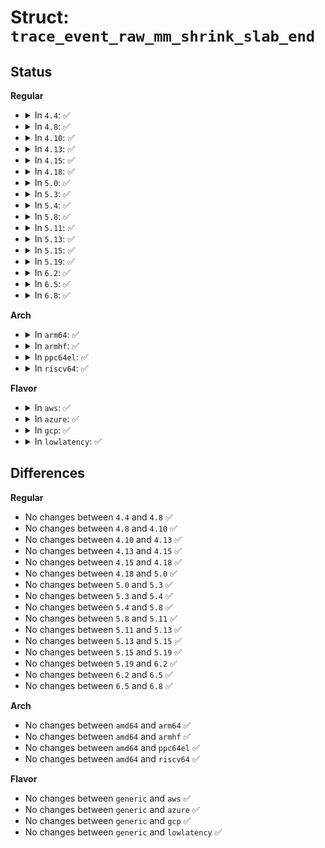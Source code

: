 # Struct: <code>trace_event_raw_mm_shrink_slab_end</code>

## Status
<b>Regular</b>
<ul>
<li>
<details>
<summary>In <code>4.4</code>: ✅</summary>

```c
struct trace_event_raw_mm_shrink_slab_end {
    struct trace_entry ent;
    struct shrinker *shr;
    int nid;
    void *shrink;
    long int unused_scan;
    long int new_scan;
    int retval;
    long int total_scan;
    char __data[0];
};
```
</details>
</li>
<li>
<details>
<summary>In <code>4.8</code>: ✅</summary>

```c
struct trace_event_raw_mm_shrink_slab_end {
    struct trace_entry ent;
    struct shrinker *shr;
    int nid;
    void *shrink;
    long int unused_scan;
    long int new_scan;
    int retval;
    long int total_scan;
    char __data[0];
};
```
</details>
</li>
<li>
<details>
<summary>In <code>4.10</code>: ✅</summary>

```c
struct trace_event_raw_mm_shrink_slab_end {
    struct trace_entry ent;
    struct shrinker *shr;
    int nid;
    void *shrink;
    long int unused_scan;
    long int new_scan;
    int retval;
    long int total_scan;
    char __data[0];
};
```
</details>
</li>
<li>
<details>
<summary>In <code>4.13</code>: ✅</summary>

```c
struct trace_event_raw_mm_shrink_slab_end {
    struct trace_entry ent;
    struct shrinker *shr;
    int nid;
    void *shrink;
    long int unused_scan;
    long int new_scan;
    int retval;
    long int total_scan;
    char __data[0];
};
```
</details>
</li>
<li>
<details>
<summary>In <code>4.15</code>: ✅</summary>

```c
struct trace_event_raw_mm_shrink_slab_end {
    struct trace_entry ent;
    struct shrinker *shr;
    int nid;
    void *shrink;
    long int unused_scan;
    long int new_scan;
    int retval;
    long int total_scan;
    char __data[0];
};
```
</details>
</li>
<li>
<details>
<summary>In <code>4.18</code>: ✅</summary>

```c
struct trace_event_raw_mm_shrink_slab_end {
    struct trace_entry ent;
    struct shrinker *shr;
    int nid;
    void *shrink;
    long int unused_scan;
    long int new_scan;
    int retval;
    long int total_scan;
    char __data[0];
};
```
</details>
</li>
<li>
<details>
<summary>In <code>5.0</code>: ✅</summary>

```c
struct trace_event_raw_mm_shrink_slab_end {
    struct trace_entry ent;
    struct shrinker *shr;
    int nid;
    void *shrink;
    long int unused_scan;
    long int new_scan;
    int retval;
    long int total_scan;
    char __data[0];
};
```
</details>
</li>
<li>
<details>
<summary>In <code>5.3</code>: ✅</summary>

```c
struct trace_event_raw_mm_shrink_slab_end {
    struct trace_entry ent;
    struct shrinker *shr;
    int nid;
    void *shrink;
    long int unused_scan;
    long int new_scan;
    int retval;
    long int total_scan;
    char __data[0];
};
```
</details>
</li>
<li>
<details>
<summary>In <code>5.4</code>: ✅</summary>

```c
struct trace_event_raw_mm_shrink_slab_end {
    struct trace_entry ent;
    struct shrinker *shr;
    int nid;
    void *shrink;
    long int unused_scan;
    long int new_scan;
    int retval;
    long int total_scan;
    char __data[0];
};
```
</details>
</li>
<li>
<details>
<summary>In <code>5.8</code>: ✅</summary>

```c
struct trace_event_raw_mm_shrink_slab_end {
    struct trace_entry ent;
    struct shrinker *shr;
    int nid;
    void *shrink;
    long int unused_scan;
    long int new_scan;
    int retval;
    long int total_scan;
    char __data[0];
};
```
</details>
</li>
<li>
<details>
<summary>In <code>5.11</code>: ✅</summary>

```c
struct trace_event_raw_mm_shrink_slab_end {
    struct trace_entry ent;
    struct shrinker *shr;
    int nid;
    void *shrink;
    long int unused_scan;
    long int new_scan;
    int retval;
    long int total_scan;
    char __data[0];
};
```
</details>
</li>
<li>
<details>
<summary>In <code>5.13</code>: ✅</summary>

```c
struct trace_event_raw_mm_shrink_slab_end {
    struct trace_entry ent;
    struct shrinker *shr;
    int nid;
    void *shrink;
    long int unused_scan;
    long int new_scan;
    int retval;
    long int total_scan;
    char __data[0];
};
```
</details>
</li>
<li>
<details>
<summary>In <code>5.15</code>: ✅</summary>

```c
struct trace_event_raw_mm_shrink_slab_end {
    struct trace_entry ent;
    struct shrinker *shr;
    int nid;
    void *shrink;
    long int unused_scan;
    long int new_scan;
    int retval;
    long int total_scan;
    char __data[0];
};
```
</details>
</li>
<li>
<details>
<summary>In <code>5.19</code>: ✅</summary>

```c
struct trace_event_raw_mm_shrink_slab_end {
    struct trace_entry ent;
    struct shrinker *shr;
    int nid;
    void *shrink;
    long int unused_scan;
    long int new_scan;
    int retval;
    long int total_scan;
    char __data[0];
};
```
</details>
</li>
<li>
<details>
<summary>In <code>6.2</code>: ✅</summary>

```c
struct trace_event_raw_mm_shrink_slab_end {
    struct trace_entry ent;
    struct shrinker *shr;
    int nid;
    void *shrink;
    long int unused_scan;
    long int new_scan;
    int retval;
    long int total_scan;
    char __data[0];
};
```
</details>
</li>
<li>
<details>
<summary>In <code>6.5</code>: ✅</summary>

```c
struct trace_event_raw_mm_shrink_slab_end {
    struct trace_entry ent;
    struct shrinker *shr;
    int nid;
    void *shrink;
    long int unused_scan;
    long int new_scan;
    int retval;
    long int total_scan;
    char __data[0];
};
```
</details>
</li>
<li>
<details>
<summary>In <code>6.8</code>: ✅</summary>

```c
struct trace_event_raw_mm_shrink_slab_end {
    struct trace_entry ent;
    struct shrinker *shr;
    int nid;
    void *shrink;
    long int unused_scan;
    long int new_scan;
    int retval;
    long int total_scan;
    char __data[0];
};
```
</details>
</li>
</ul>
<b>Arch</b>
<ul>
<li>
<details>
<summary>In <code>arm64</code>: ✅</summary>

```c
struct trace_event_raw_mm_shrink_slab_end {
    struct trace_entry ent;
    struct shrinker *shr;
    int nid;
    void *shrink;
    long int unused_scan;
    long int new_scan;
    int retval;
    long int total_scan;
    char __data[0];
};
```
</details>
</li>
<li>
<details>
<summary>In <code>armhf</code>: ✅</summary>

```c
struct trace_event_raw_mm_shrink_slab_end {
    struct trace_entry ent;
    struct shrinker *shr;
    int nid;
    void *shrink;
    long int unused_scan;
    long int new_scan;
    int retval;
    long int total_scan;
    char __data[0];
};
```
</details>
</li>
<li>
<details>
<summary>In <code>ppc64el</code>: ✅</summary>

```c
struct trace_event_raw_mm_shrink_slab_end {
    struct trace_entry ent;
    struct shrinker *shr;
    int nid;
    void *shrink;
    long int unused_scan;
    long int new_scan;
    int retval;
    long int total_scan;
    char __data[0];
};
```
</details>
</li>
<li>
<details>
<summary>In <code>riscv64</code>: ✅</summary>

```c
struct trace_event_raw_mm_shrink_slab_end {
    struct trace_entry ent;
    struct shrinker *shr;
    int nid;
    void *shrink;
    long int unused_scan;
    long int new_scan;
    int retval;
    long int total_scan;
    char __data[0];
};
```
</details>
</li>
</ul>
<b>Flavor</b>
<ul>
<li>
<details>
<summary>In <code>aws</code>: ✅</summary>

```c
struct trace_event_raw_mm_shrink_slab_end {
    struct trace_entry ent;
    struct shrinker *shr;
    int nid;
    void *shrink;
    long int unused_scan;
    long int new_scan;
    int retval;
    long int total_scan;
    char __data[0];
};
```
</details>
</li>
<li>
<details>
<summary>In <code>azure</code>: ✅</summary>

```c
struct trace_event_raw_mm_shrink_slab_end {
    struct trace_entry ent;
    struct shrinker *shr;
    int nid;
    void *shrink;
    long int unused_scan;
    long int new_scan;
    int retval;
    long int total_scan;
    char __data[0];
};
```
</details>
</li>
<li>
<details>
<summary>In <code>gcp</code>: ✅</summary>

```c
struct trace_event_raw_mm_shrink_slab_end {
    struct trace_entry ent;
    struct shrinker *shr;
    int nid;
    void *shrink;
    long int unused_scan;
    long int new_scan;
    int retval;
    long int total_scan;
    char __data[0];
};
```
</details>
</li>
<li>
<details>
<summary>In <code>lowlatency</code>: ✅</summary>

```c
struct trace_event_raw_mm_shrink_slab_end {
    struct trace_entry ent;
    struct shrinker *shr;
    int nid;
    void *shrink;
    long int unused_scan;
    long int new_scan;
    int retval;
    long int total_scan;
    char __data[0];
};
```
</details>
</li>
</ul>

## Differences
<b>Regular</b>
<ul>
<li>
No changes between <code>4.4</code> and <code>4.8</code> ✅
</li>
<li>
No changes between <code>4.8</code> and <code>4.10</code> ✅
</li>
<li>
No changes between <code>4.10</code> and <code>4.13</code> ✅
</li>
<li>
No changes between <code>4.13</code> and <code>4.15</code> ✅
</li>
<li>
No changes between <code>4.15</code> and <code>4.18</code> ✅
</li>
<li>
No changes between <code>4.18</code> and <code>5.0</code> ✅
</li>
<li>
No changes between <code>5.0</code> and <code>5.3</code> ✅
</li>
<li>
No changes between <code>5.3</code> and <code>5.4</code> ✅
</li>
<li>
No changes between <code>5.4</code> and <code>5.8</code> ✅
</li>
<li>
No changes between <code>5.8</code> and <code>5.11</code> ✅
</li>
<li>
No changes between <code>5.11</code> and <code>5.13</code> ✅
</li>
<li>
No changes between <code>5.13</code> and <code>5.15</code> ✅
</li>
<li>
No changes between <code>5.15</code> and <code>5.19</code> ✅
</li>
<li>
No changes between <code>5.19</code> and <code>6.2</code> ✅
</li>
<li>
No changes between <code>6.2</code> and <code>6.5</code> ✅
</li>
<li>
No changes between <code>6.5</code> and <code>6.8</code> ✅
</li>
</ul>
<b>Arch</b>
<ul>
<li>
No changes between <code>amd64</code> and <code>arm64</code> ✅
</li>
<li>
No changes between <code>amd64</code> and <code>armhf</code> ✅
</li>
<li>
No changes between <code>amd64</code> and <code>ppc64el</code> ✅
</li>
<li>
No changes between <code>amd64</code> and <code>riscv64</code> ✅
</li>
</ul>
<b>Flavor</b>
<ul>
<li>
No changes between <code>generic</code> and <code>aws</code> ✅
</li>
<li>
No changes between <code>generic</code> and <code>azure</code> ✅
</li>
<li>
No changes between <code>generic</code> and <code>gcp</code> ✅
</li>
<li>
No changes between <code>generic</code> and <code>lowlatency</code> ✅
</li>
</ul>
